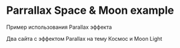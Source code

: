 # Parrallax Space & Moon example
 
Пример использования Parallax эффекта

Два сайта с эффектом Parallax на тему Космос и Moon Light
